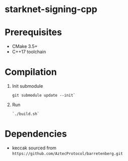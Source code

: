 # starknet-signing-cpp

# Prerequisites
- CMake 3.5+ 
- C++17 toolchain

# Compilation
1)  Init submodule
    ```
    git submodule update --init`
    ```

2)  Run
    ```
    `./build.sh`
    ```
    
# Dependencies
- keccak sourced from `https://github.com/AztecProtocol/barretenberg.git`